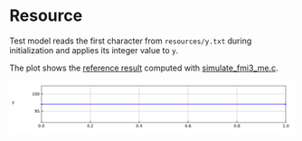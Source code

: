 # Resource

Test model reads the first character from `resources/y.txt` during initialization and applies its integer value to `y`.

The plot shows the [reference result](Resource_ref.csv) computed with [simulate_fmi3_me.c](https://github.com/modelica/Reference-FMUs/blob/master/examples/simulate_fmi3_me.c).

![Plot](Resource_ref.svg)
